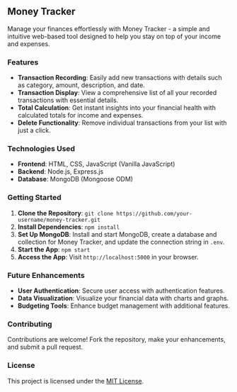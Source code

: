 ## Money Tracker

Manage your finances effortlessly with Money Tracker - a simple and intuitive web-based tool designed to help you stay on top of your income and expenses.

### Features

- **Transaction Recording**: Easily add new transactions with details such as category, amount, description, and date.
- **Transaction Display**: View a comprehensive list of all your recorded transactions with essential details.
- **Total Calculation**: Get instant insights into your financial health with calculated totals for income and expenses.
- **Delete Functionality**: Remove individual transactions from your list with just a click.

### Technologies Used

- **Frontend**: HTML, CSS, JavaScript (Vanilla JavaScript)
- **Backend**: Node.js, Express.js
- **Database**: MongoDB (Mongoose ODM)

### Getting Started

1. **Clone the Repository**: `git clone https://github.com/your-username/money-tracker.git`
2. **Install Dependencies**: `npm install`
3. **Set Up MongoDB**: Install and start MongoDB, create a database and collection for Money Tracker, and update the connection string in `.env`.
4. **Start the App**: `npm start`
5. **Access the App**: Visit `http://localhost:5000` in your browser.

### Future Enhancements

- **User Authentication**: Secure user access with authentication features.
- **Data Visualization**: Visualize your financial data with charts and graphs.
- **Budgeting Tools**: Enhance budget management with additional features.

### Contributing

Contributions are welcome! Fork the repository, make your enhancements, and submit a pull request.

### License

This project is licensed under the [MIT License](LICENSE).
